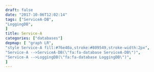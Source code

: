 ```yaml
---
draft: false
date: "2017-10-06T12:02:14"
tags: ["ServiceA-DB",
"LoggingDB",
]
title: Service-A
categories: ["databases"]
depmap: [ "graph LR",
"style Service-A fill:#76e40a,stroke:#809549,stroke-width:2px",
"Service-A -->ServiceA-DB(\"fa:fa-database ServiceA-DB\")",
"Service-A -->LoggingDB(\"fa:fa-database LoggingDB\")",
]
---
```

